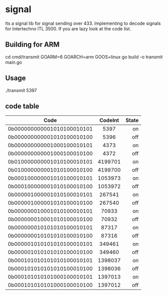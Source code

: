 # signal

Its a signal lib for signal sending over 433. Implementing to decode signals for Intertechno ITL 3500.
If you are lazy look at the code list.

## Building for ARM

cd cmd/transmit
GOARM=6 GOARCH=arm GOOS=linux go build -o transmit main.go

## Usage

./transmit 5397

## code table

| Code                       | CodeInt | State |
| -------------------------- |:-------:| -----:|
| 0b000000000001010100010101 | 5397    |  on   |
| 0b000000000001010100010100 | 5396    |  off  |
| 0b000000000001000100010101 | 4373    |  on   |
| 0b000000000001000100010100 | 4372    |  off  |
| 0b010000000001010100010101 | 4199701 |  on   |
| 0b010000000001010100010100 | 4199700 |  off  |
| 0b000100000001010100010101 | 1053973 |  on   |
| 0b000100000001010100010100 | 1053972 |  off  |
| 0b000001000001010100010101 | 267541  |  on   |
| 0b000001000001010100010100 | 267540  |  off  |
| 0b000000010001010100010101 | 70933   |  on   |
| 0b000000010001010100010100 | 70932   |  off  |
| 0b000000010101010100010101 | 87317   |  on   |
| 0b000000010101010100010100 | 87316   |  off  |
| 0b000001010101010100010101 | 349461  |  on   |
| 0b000001010101010100010100 | 349460  |  off  |
| 0b000101010101010100010101 | 1398037 |  on   |
| 0b000101010101010100010100 | 1398036 |  off  |
| 0b000101010101000100010101 | 1397013 |  on   |
| 0b000101010101000100010100 | 1397012 |  off  |
